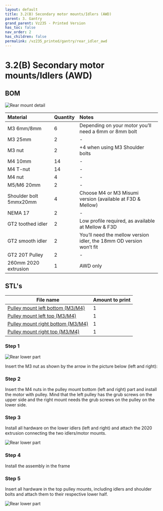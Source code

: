 ```yaml
---
layout: default
title: 3.2(B) Secondary motor mounts/Idlers (AWD)
parent: 3. Gantry
grand_parent: Vz235 - Printed Version
has_toc: false
nav_order: 2
has_children: false
permalink: /vz235_printed/gantry/rear_idler_awd
---
```


# 3.2(B) Secondary motor mounts/Idlers (AWD)

## BOM

![Rear mount detail](../../assets/images/manual/vz235_printed/gantry/rear_mount_detail_2.png)

| Material        | Quantity          | Notes |
|:-------------|:------------------|:------|
| M3 6mm/8mm | 6 | Depending on your motor you’ll need a 6mm or 8mm bolt |
| M3 25mm | 2 | - |
| M3 nut | 2 | +4 when using M3 Shoulder bolts |
| M4 10mm | 14 | - |
| M4 T-nut | 14 | - |
| M4 nut | 4 | - |
| M5/M6 20mm | 2 | - |
| Shoulder bolt 5mmx20mm | 4 | Choose M4 or M3 Misumi version (available at F3D & Mellow) |
| NEMA 17 | 2 | - |
| GT2 toothed idler | 2 | Low profile required, as available at Mellow & F3D |
| GT2 smooth idler | 2 | You’ll need the mellow version idler, the 18mm OD version won’t fit |
| GT2 20T Pulley | 2 | - |
| 260mm 2020 extrusion | 1 | AWD only |

## STL's

| File name | Amount to print |
|-----------|-----------------|
| <a href="https://github.com/VzBoT3D/VzBoT-Vz235/blob/main/Assemblies%20%26%20STL/Frame/Frame%20brace.stl" target="_blank">Pulley mount left bottom (M3/M4)</a> | 1 |
| <a href="https://github.com/VzBoT3D/VzBoT-Vz235/blob/main/Assemblies%20%26%20STL/Frame/Frame%20brace.stl" target="_blank">Pulley mount left top (M3/M4)</a> | 1 |
| <a href="https://github.com/VzBoT3D/VzBoT-Vz235/blob/main/Assemblies%20%26%20STL/Frame/Frame%20brace.stl" target="_blank">Pulley mount right bottom (M3/M4)</a> | 1 |
| <a href="https://github.com/VzBoT3D/VzBoT-Vz235/blob/main/Assemblies%20%26%20STL/Frame/Frame%20brace.stl" target="_blank">Pulley mount right top (M3/M4)</a> | 1 |

### Step 1

![Rear lower part](../../assets/images/manual/vz235_printed/gantry/rear_lower_part.png)

Insert the M3 nut as shown by the arrow in the picture below (left and right):

### Step 2

Insert the M4 nuts in the pulley mount bottom (left and right) part and install the motor with pulley. Mind that the left pulley has the grub screws on the upper side and the right mount needs the grub screws on the pulley on the lower side.

### Step 3

Install all hardware on the lower idlers (left and right) and attach the 2020 extrusion connecting the two idlers/motor mounts.

![Rear lower part](../../assets/images/manual/vz235_printed/gantry/rear_lower_awd.png)

### Step 4

Install the assembly in the frame

### Step 5

Insert all hardware in the top pulley mounts, including idlers and shoulder bolts and attach them to their respective lower half.

![Rear lower part](../../assets/images/manual/vz235_printed/gantry/gantry_awd.png)
